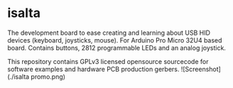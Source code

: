 # isalta
The development board to ease creating and learning about USB HID devices (keyboard, joysticks, mouse). For Arduino Pro Micro 32U4 based board. Contains buttons, 2812 programmable LEDs and an analog joystick.

This repository contains GPLv3 licensed opensource sourcecode for software examples and hardware PCB production gerbers.
![Screenshot](./isalta promo.png)
